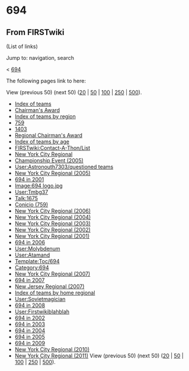 # 694

## From FIRSTwiki

(List of links)

Jump to: navigation, search

< [694](/index.php?title=694&redirect=no "694")

The following pages link to here:

View (previous 50) (next 50) ([20](/index.php?title=Special:Whatlinkshere/694&limit=20&from=0 "Special:Whatlinkshere/694") | [50](/index.php?title=Special:Whatlinkshere/694&limit=50&from=0 "Special:Whatlinkshere/694") | [100](/index.php?title=Special:Whatlinkshere/694&limit=100&from=0 "Special:Whatlinkshere/694") | [250](/index.php?title=Special:Whatlinkshere/694&limit=250&from=0 "Special:Whatlinkshere/694") | [500](/index.php?title=Special:Whatlinkshere/694&limit=500&from=0 "Special:Whatlinkshere/694")).

- [Index of teams](Index_of_teams "Index of teams")
- [Chairman's Award](Chairman%27s_Award "Chairman's Award")
- [Index of teams by region](Index_of_teams_by_region "Index of teams by region")
- [759](759 "759")
- [1403](1403 "1403")
- [Regional Chairman's Award](Regional_Chairman%27s_Award "Regional Chairman's Award")
- [Index of teams by age](Index_of_teams_by_age "Index of teams by age")
- [FIRSTwiki:Contact-A-Thon/List](FIRSTwiki:Contact-A-Thon/List "FIRSTwiki:Contact-A-Thon/List")
- [New York City Regional](New_York_City_Regional "New York City Regional")
- [Championship Event (2005)](Championship_Event_%282005%29 "Championship Event \(2005\)")
- [User:Astronouth7303/questioned teams](User:Astronouth7303/questioned_teams "User:Astronouth7303/questioned teams")
- [New York City Regional (2005)](New_York_City_Regional_%282005%29 "New York City Regional \(2005\)")
- [694 in 2001](694_in_2001 "694 in 2001")
- [Image:694 logo.jpg](Image:694_logo.jpg "Image:694 logo.jpg")
- [User:Tmbg37](User:Tmbg37 "User:Tmbg37")
- [Talk:1675](Talk:1675 "Talk:1675")
- [Conicio (759)](Conicio_%28759%29 "Conicio \(759\)")
- [New York City Regional (2006)](New_York_City_Regional_%282006%29 "New York City Regional \(2006\)")
- [New York City Regional (2004)](New_York_City_Regional_%282004%29 "New York City Regional \(2004\)")
- [New York City Regional (2003)](New_York_City_Regional_%282003%29 "New York City Regional \(2003\)")
- [New York City Regional (2002)](New_York_City_Regional_%282002%29 "New York City Regional \(2002\)")
- [New York City Regional (2001)](New_York_City_Regional_%282001%29 "New York City Regional \(2001\)")
- [694 in 2006](694_in_2006 "694 in 2006")
- [User:Molybdenum](User:Molybdenum "User:Molybdenum")
- [User:Atamand](User:Atamand "User:Atamand")
- [Template:Toc/694](Template:Toc/694 "Template:Toc/694")
- [Category:694](Category:694 "Category:694")
- [New York City Regional (2007)](New_York_City_Regional_%282007%29 "New York City Regional \(2007\)")
- [694 in 2007](694_in_2007 "694 in 2007")
- [New Jersey Regional (2007)](New_Jersey_Regional_%282007%29 "New Jersey Regional \(2007\)")
- [Index of teams by home regional](Index_of_teams_by_home_regional "Index of teams by home regional")
- [User:Sovietmagician](User:Sovietmagician "User:Sovietmagician")
- [694 in 2008](694_in_2008 "694 in 2008")
- [User:Firstwikiblahblah](User:Firstwikiblahblah "User:Firstwikiblahblah")
- [694 in 2002](694_in_2002 "694 in 2002")
- [694 in 2003](694_in_2003 "694 in 2003")
- [694 in 2004](694_in_2004 "694 in 2004")
- [694 in 2005](694_in_2005 "694 in 2005")
- [694 in 2009](694_in_2009 "694 in 2009")
- [New York City Regional (2010)](New_York_City_Regional_%282010%29 "New York City Regional \(2010\)")
- [New York City Regional (2011)](New_York_City_Regional_%282011%29 "New York City Regional \(2011\)") View (previous 50) (next 50) ([20](/index.php?title=Special:Whatlinkshere/694&limit=20&from=0 "Special:Whatlinkshere/694") | [50](/index.php?title=Special:Whatlinkshere/694&limit=50&from=0 "Special:Whatlinkshere/694") | [100](/index.php?title=Special:Whatlinkshere/694&limit=100&from=0 "Special:Whatlinkshere/694") | [250](/index.php?title=Special:Whatlinkshere/694&limit=250&from=0 "Special:Whatlinkshere/694") | [500](/index.php?title=Special:Whatlinkshere/694&limit=500&from=0 "Special:Whatlinkshere/694")).
